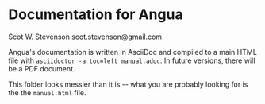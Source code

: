 # Documentation for Angua
Scot W. Stevenson <scot.stevenson@gmail.com>

Angua's documentation is written in AsciiDoc and compiled to a main HTML
file with `asciidoctor -a toc=left manual.adoc`. In future versions, there will
be a PDF document.

This folder looks messier than it is -- what you are probably looking for is the
the `manual.html` file.


